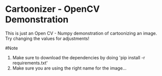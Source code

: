 # Cartoonizer - OpenCV Demonstration

This is just an Open CV - Numpy demonstration of cartoonizing an image.
Try changing the values for adjustments!

#Note
1. Make sure to download the dependencies by doing 'pip install -r requirements.txt'
2. Make sure you are using the right name for the image...